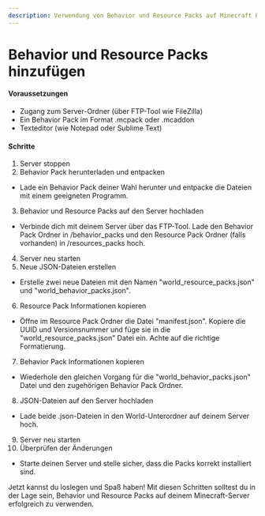 ```yaml
---
description: Verwendung von Behavior und Resource Packs auf Minecraft Bedrock Server
---
```


# Behavior und Resource Packs hinzufügen

#### Voraussetzungen

* Zugang zum Server-Ordner (über FTP-Tool wie FileZilla)
* Ein Behavior Pack im Format .mcpack oder .mcaddon
* Texteditor (wie Notepad oder Sublime Text)

#### Schritte

1. Server stoppen
2. Behavior Pack herunterladen und entpacken

* Lade ein Behavior Pack deiner Wahl herunter und entpacke die Dateien mit einem geeigneten Programm.

3. Behavior und Resource Packs auf den Server hochladen

* Verbinde dich mit deinem Server über das FTP-Tool. Lade den Behavior Pack Ordner in /behavior\_packs und den Resource Pack Ordner (falls vorhanden) in /resources\_packs hoch.

4. Server neu starten
5. Neue JSON-Dateien erstellen

* Erstelle zwei neue Dateien mit den Namen "world\_resource\_packs.json" und "world\_behavior\_packs.json".

6. Resource Pack Informationen kopieren

* Öffne im Resource Pack Ordner die Datei "manifest.json". Kopiere die UUID und Versionsnummer und füge sie in die "world\_resource\_packs.json" Datei ein. Achte auf die richtige Formatierung.

7. Behavior Pack Informationen kopieren

* Wiederhole den gleichen Vorgang für die "world\_behavior\_packs.json" Datei und den zugehörigen Behavior Pack Ordner.

8. JSON-Dateien auf den Server hochladen

* Lade beide .json-Dateien in den World-Unterordner auf deinem Server hoch.

9. Server neu starten
10. Überprüfen der Änderungen

* Starte deinen Server und stelle sicher, dass die Packs korrekt installiert sind.

Jetzt kannst du loslegen und Spaß haben! Mit diesen Schritten solltest du in der Lage sein, Behavior und Resource Packs auf deinem Minecraft-Server erfolgreich zu verwenden.
